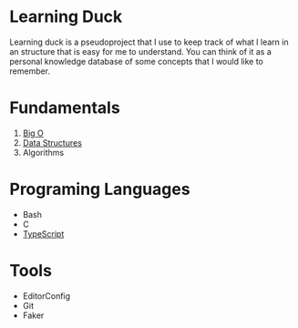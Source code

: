 # Learning Duck

Learning duck is a pseudoproject that I use to keep track of what I learn in an structure that is easy for me to understand. You can think of it as a personal knowledge database of some concepts that I would like to remember.

# Fundamentals

1. [Big O](./fundamentals/big-o/)
2. [Data Structures](./fundamentals/data-structures/)
3. Algorithms

# Programing Languages

- Bash
- C
- [TypeScript](./languages/typescript/)

# Tools

- EditorConfig
- Git
- Faker
